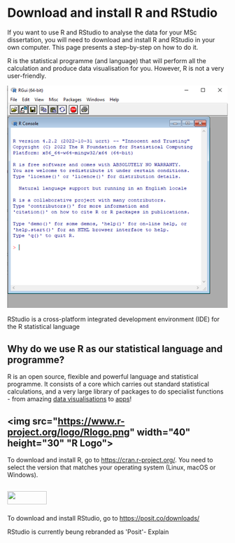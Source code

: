 # Download and install R and RStudio

If you want to use R and RStudio to analyse the data for your MSc dissertation, you will need to download and install R and RStudio in your own computer. This page presents a step-by-step on how to do it. 

R is the statistical programme (and language) that will perform all the calculation and produce data visualisation for you. However, R is not a very user-friendly.  

![R Console](Figures/R.png "What I get when I open R in my computer")

RStudio is a cross-platform integrated development environment (IDE) for the R statistical language

## Why do we use R as our statistical language and programme?

R is an open source, flexible and powerful language and statistical programme. It consists of a core which carries out standard statistical calculations, and a very large library of packages to do specialist functions - from amazing [data visualisations](r-graph-gallery.com/) to [apps](shiny.rstudio.com/gallery/)!

## <img src="https://www.r-project.org/logo/Rlogo.png" width="40" height="30" "R Logo">
To download and install R, go to https://cran.r-project.org/.
You need to select the version that matches your operating system (Linux, macOS or Windows). 
 

## <img src="https://www.rstudio.com/wp-content/uploads/2018/10/RStudio-Logo-Flat.png" width="90" height="30">
To download and install RStudio, go to https://posit.co/downloads/

RStudio is currently beung rebranded as 'Posit'- Explain

